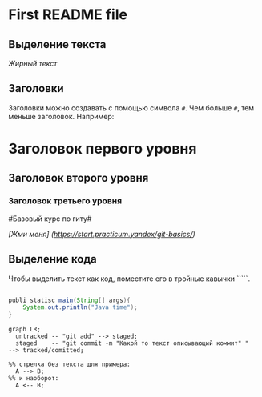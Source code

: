 # First README file

## Выделение текста

*Жирный текст*

## Заголовки

Заголовки можно создавать с помощью символа `#`. Чем больше `#`, тем меньше заголовок. Например:

# Заголовок первого уровня
## Заголовок второго уровня
### Заголовок третьего уровня


#Базовый курс по гиту#

_[Жми меня] (https://start.practicum.yandex/git-basics/)_


## Выделение кода

Чтобы выделить текст как код, поместите его в тройные кавычки `````. 

```Java

publi statisc main(String[] args){
	System.out.println("Java time");
}
```
```mermaid
graph LR;
  untracked -- "git add" --> staged;
  staged    -- "git commit -m "Какой то текст описывающий коммит" "     --> tracked/comitted;

%% стрелка без текста для примера: 
  A --> B;
%% и наоборот:
  A <-- B;
``` 
